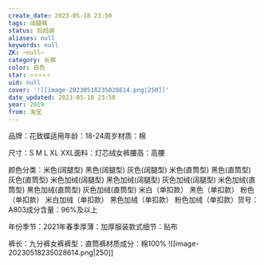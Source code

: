 ```yaml
---
create_date: 2023-05-18 23:50
tags: 阔腿裤
status: 妈妈装
aliases: null
keywords: null
ZK: ~null~
category: 长裤
color: 白色
star: ⭐⭐⭐⭐⭐
uid: null
cover: '![[image-20230518235028614.png|250]]'
date_updated: 2023-05-18 23:50
year: 2019
from: 淘宝 
---
```


品牌：花致蝶适用年龄：18-24周岁材质：棉

尺寸：S M L XL XXL面料：灯芯绒女裤腰高：高腰

颜色分类：米色(阔腿型) 黑色(阔腿型) 灰色(阔腿型) 米色(直筒型) 黑色(直筒型) 灰色(直筒型) 米色加绒(阔腿型) 黑色加绒(阔腿型) 灰色加绒(阔腿型) 米色加绒(直筒型) 黑色加绒(直筒型) 灰色加绒(直筒型) 米白（单扣款） 黑色（单扣款） 粉色（单扣款） 米白加绒（单扣款） 黑色加绒（单扣款） 粉色加绒（单扣款）货号：A803成分含量：96%及以上

年份季节：2021年春季厚薄：加厚服装款式细节：贴布

裤长：九分裤女裤裤型：直筒裤材质成分：棉100%
![[image-20230518235028614.png|250]]
